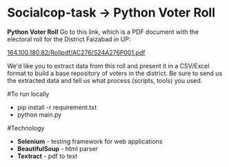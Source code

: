 # Socialcop-task -> Python Voter Roll
**Python Voter Roll**
Go to this link, which is a PDF document with the electoral roll for the District Faizabad in UP: 

[164.100.180.82/Rollpdf/AC276/S24A276P001.pdf](https://164.100.180.82/Rollpdf/AC276/S24A276P001.pdf)

We'd like you to extract data from this roll and present it in a CSV/Excel format to build a base repository of voters in the district.
Be sure to send us the extracted data and tell us what process (scripts, tools) you used.


#To run locally
+ pip install -r requirement.txt
+ python main.py


#Technology
+ **Selenium** - testing framework for web applications 
+ **BeautifulSoup** - html parser 
+ **Textract** - pdf to text 
